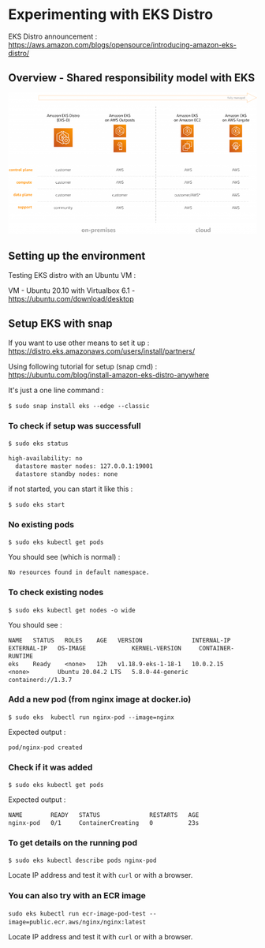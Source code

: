 # Experimenting with EKS Distro

EKS Distro announcement : 
https://aws.amazon.com/blogs/opensource/introducing-amazon-eks-distro/

## Overview - Shared responsibility model with EKS

![Shared responsibility model with EKS](https://raw.githubusercontent.com/alfallouji/AWS-SAMPLES/master/eks-distro-test/eks-overview.png)

## Setting up the environment 

Testing EKS distro with an Ubuntu VM : 

VM - Ubuntu 20.10 with Virtualbox 6.1 - https://ubuntu.com/download/desktop


## Setup EKS with snap

If you want to use other means to set it up : 
https://distro.eks.amazonaws.com/users/install/partners/

Using following tutorial for setup (snap cmd) :
https://ubuntu.com/blog/install-amazon-eks-distro-anywhere

It's just a one line command : 

 `$ sudo snap install eks --edge --classic`

### To check if setup was successfull

`$ sudo eks status`

 ```eks is running
 high-availability: no
   datastore master nodes: 127.0.0.1:19001
   datastore standby nodes: none
 ```


if not started, you can start it like this : 

 `$ sudo eks start`

### No existing pods
`$ sudo eks kubectl get pods`

You should see (which is normal) :

```
No resources found in default namespace.
```

### To check existing nodes 

`$ sudo eks kubectl get nodes -o wide`

You should see : 

```
NAME   STATUS   ROLES    AGE   VERSION              INTERNAL-IP   EXTERNAL-IP   OS-IMAGE             KERNEL-VERSION     CONTAINER-RUNTIME
eks    Ready    <none>   12h   v1.18.9-eks-1-18-1   10.0.2.15     <none>        Ubuntu 20.04.2 LTS   5.8.0-44-generic   containerd://1.3.7
```

### Add a new pod (from nginx image at docker.io)
 `$ sudo eks  kubectl run nginx-pod --image=nginx`
 
 Expected output : 
```
pod/nginx-pod created
```

### Check if it was added
`$ sudo eks kubectl get pods`

 Expected output : 
```
NAME        READY   STATUS              RESTARTS   AGE
nginx-pod   0/1     ContainerCreating   0          23s
```

### To get details on the running pod
`$ sudo eks kubectl describe pods nginx-pod`

Locate IP address and test it with `curl` or with a browser.

### You can also try with an ECR image
`sudo eks kubectl run ecr-image-pod-test --image=public.ecr.aws/nginx/nginx:latest`

Locate IP address and test it with `curl` or with a browser.
